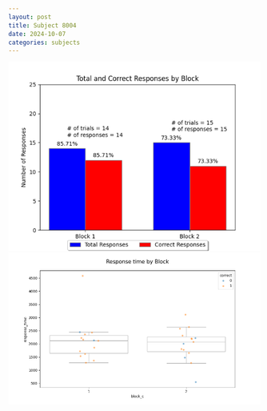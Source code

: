 ```yaml
---
layout: post
title: Subject 8004
date: 2024-10-07
categories: subjects
---
```


![](data/8004/run-6/8004_ATS_responses.png)
![](data/8004/run-6/8004_ATS_rt.png)
